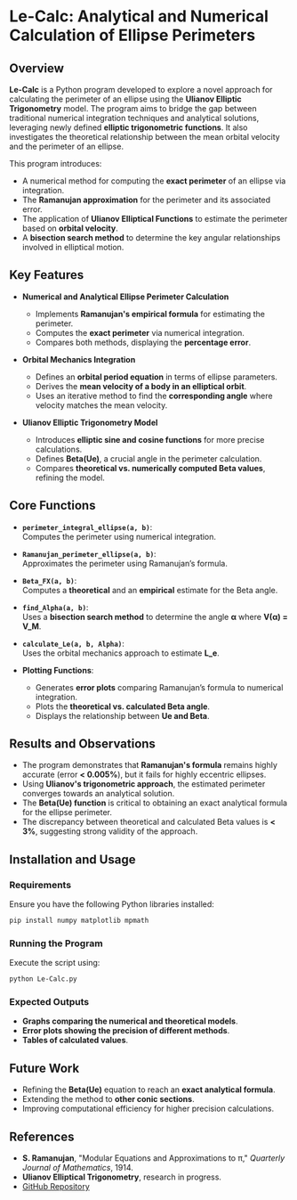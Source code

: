 # **Le-Calc: Analytical and Numerical Calculation of Ellipse Perimeters**

## **Overview**
**Le-Calc** is a Python program developed to explore a novel approach for calculating the perimeter of an ellipse using the **Ulianov Elliptic Trigonometry** model. The program aims to bridge the gap between traditional numerical integration techniques and analytical solutions, leveraging newly defined **elliptic trigonometric functions**. It also investigates the theoretical relationship between the mean orbital velocity and the perimeter of an ellipse.

This program introduces:
- A numerical method for computing the **exact perimeter** of an ellipse via integration.
- The **Ramanujan approximation** for the perimeter and its associated error.
- The application of **Ulianov Elliptical Functions** to estimate the perimeter based on **orbital velocity**.
- A **bisection search method** to determine the key angular relationships involved in elliptical motion.

## **Key Features**
- **Numerical and Analytical Ellipse Perimeter Calculation**  
  - Implements **Ramanujan's empirical formula** for estimating the perimeter.
  - Computes the **exact perimeter** via numerical integration.
  - Compares both methods, displaying the **percentage error**.

- **Orbital Mechanics Integration**  
  - Defines an **orbital period equation** in terms of ellipse parameters.
  - Derives the **mean velocity of a body in an elliptical orbit**.
  - Uses an iterative method to find the **corresponding angle** where velocity matches the mean velocity.

- **Ulianov Elliptic Trigonometry Model**  
  - Introduces **elliptic sine and cosine functions** for more precise calculations.
  - Defines **Beta(Ue)**, a crucial angle in the perimeter calculation.
  - Compares **theoretical vs. numerically computed Beta values**, refining the model.

## **Core Functions**
- **`perimeter_integral_ellipse(a, b)`**:  
  Computes the perimeter using numerical integration.

- **`Ramanujan_perimeter_ellipse(a, b)`**:  
  Approximates the perimeter using Ramanujan’s formula.

- **`Beta_FX(a, b)`**:  
  Computes a **theoretical** and an **empirical** estimate for the Beta angle.

- **`find_Alpha(a, b)`**:  
  Uses a **bisection search method** to determine the angle **α** where **V(α) = V_M**.

- **`calculate_Le(a, b, Alpha)`**:  
  Uses the orbital mechanics approach to estimate **L_e**.

- **Plotting Functions**:  
  - Generates **error plots** comparing Ramanujan’s formula to numerical integration.
  - Plots the **theoretical vs. calculated Beta angle**.
  - Displays the relationship between **Ue and Beta**.

## **Results and Observations**
- The program demonstrates that **Ramanujan's formula** remains highly accurate (error **< 0.005%**), but it fails for highly eccentric ellipses.
- Using **Ulianov's trigonometric approach**, the estimated perimeter converges towards an analytical solution.
- The **Beta(Ue) function** is critical to obtaining an exact analytical formula for the ellipse perimeter.
- The discrepancy between theoretical and calculated Beta values is **< 3%**, suggesting strong validity of the approach.

## **Installation and Usage**
### **Requirements**
Ensure you have the following Python libraries installed:
```bash
pip install numpy matplotlib mpmath
```

### **Running the Program**
Execute the script using:
```bash
python Le-Calc.py
```

### **Expected Outputs**
- **Graphs comparing the numerical and theoretical models**.
- **Error plots showing the precision of different methods**.
- **Tables of calculated values**.

## **Future Work**
- Refining the **Beta(Ue)** equation to reach an **exact analytical formula**.
- Extending the method to **other conic sections**.
- Improving computational efficiency for higher precision calculations.

## **References**
- **S. Ramanujan**, "Modular Equations and Approximations to π," *Quarterly Journal of Mathematics*, 1914.
- **Ulianov Elliptical Trigonometry**, research in progress.
- [GitHub Repository](https://github.com/your-repo-link-here)

